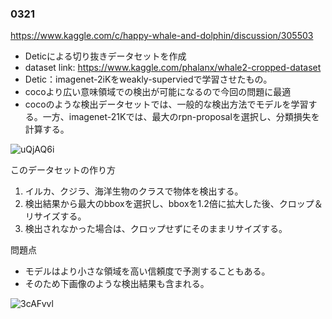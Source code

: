 
### 0321
https://www.kaggle.com/c/happy-whale-and-dolphin/discussion/305503  
- Deticによる切り抜きデータセットを作成
- dataset link: https://www.kaggle.com/phalanx/whale2-cropped-dataset
- Detic：imagenet-2iKをweakly-superviedで学習させたもの。
- cocoより広い意味領域での検出が可能になるので今回の問題に最適
- cocoのような検出データセットでは、一般的な検出方法でモデルを学習する。一方、imagenet-21Kでは、最大のrpn-proposalを選択し、分類損失を計算する。

![uQjAQ6i](https://user-images.githubusercontent.com/53257509/159230487-ecb3910e-fa1e-488c-be10-f1888a3536ae.png)

このデータセットの作り方
1. イルカ、クジラ、海洋生物のクラスで物体を検出する。
2. 検出結果から最大のbboxを選択し、bboxを1.2倍に拡大した後、クロップ＆リサイズする。
3. 検出されなかった場合は、クロップせずにそのままリサイズする。

問題点
- モデルはより小さな領域を高い信頼度で予測することもある。
- そのため下画像のような検出結果も含まれる。

![3cAFvvl](https://user-images.githubusercontent.com/53257509/159230291-c9a5beed-5118-4bba-b1a9-3d130f704f48.png)
